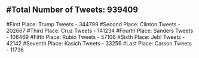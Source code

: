 #Total Number of Tweets: 939409 
---
#First Place: Trump Tweets - 344799
#Second Place: Clinton Tweets - 202667
#Third Place: Cruz Tweets - 141234
#Fourth Place: Sanders Tweets - 106469
#Fifth Place: Rubio Tweets - 57106
#Sixth Place: Jeb! Tweets - 42142
#Seventh Place: Kasich Tweets - 33256
#Last Place: Carson Tweets - 11736

